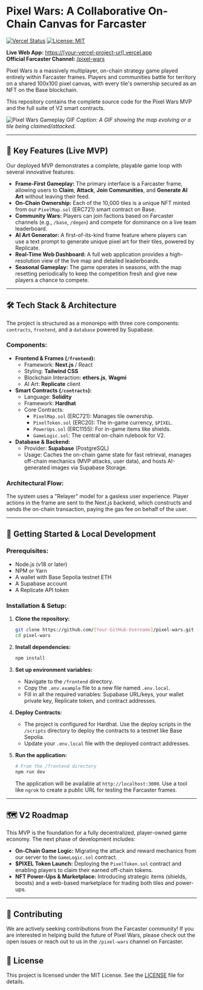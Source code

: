 # Pixel Wars: A Collaborative On-Chain Canvas for Farcaster

[![Vercel Status](https://vercel.com/button)](https://[your-vercel-project-url].vercel.app)
[![License: MIT](https://img.shields.io/badge/License-MIT-yellow.svg)](https://opensource.org/licenses/MIT)

**Live Web App:** [https://[your-vercel-project-url].vercel.app](https://[your-vercel-project-url].vercel.app)  
**Official Farcaster Channel:** [/pixel-wars](https://warpcast.com/~/channel/pixel-wars)

Pixel Wars is a massively multiplayer, on-chain strategy game played entirely within Farcaster frames. Players and communities battle for territory on a shared 100x100 pixel canvas, with every tile's ownership secured as an NFT on the Base blockchain.

This repository contains the complete source code for the Pixel Wars MVP and the full suite of V2 smart contracts.

![Pixel Wars Gameplay GIF](https://i.imgur.com/example.gif)
*Caption: A GIF showing the map evolving or a tile being claimed/attacked.*

---

## 🚀 Key Features (Live MVP)

Our deployed MVP demonstrates a complete, playable game loop with several innovative features:

*   **Frame-First Gameplay:** The primary interface is a Farcaster frame, allowing users to **Claim**, **Attack**, **Join Communities**, and **Generate AI Art** without leaving their feed.
*   **On-Chain Ownership:** Each of the 10,000 tiles is a unique NFT minted from our `PixelMap.sol` (ERC721) smart contract on Base.
*   **Community Wars:** Players can join factions based on Farcaster channels (e.g., `/base`, `/degen`) and compete for dominance on a live team leaderboard.
*   **AI Art Generator:** A first-of-its-kind frame feature where players can use a text prompt to generate unique pixel art for their tiles, powered by Replicate.
*   **Real-Time Web Dashboard:** A full web application provides a high-resolution view of the live map and detailed leaderboards.
*   **Seasonal Gameplay:** The game operates in seasons, with the map resetting periodically to keep the competition fresh and give new players a chance to compete.

---

## 🛠️ Tech Stack & Architecture

The project is structured as a monorepo with three core components: `contracts`, `frontend`, and a `database` powered by Supabase.

### Components:
*   **Frontend & Frames (`/frontend`):**
    *   Framework: **Next.js** / React
    *   Styling: **Tailwind CSS**
    *   Blockchain Interaction: **ethers.js**, **Wagmi**
    *   AI Art: **Replicate** client
*   **Smart Contracts (`/contracts`):**
    *   Language: **Solidity**
    *   Framework: **Hardhat**
    *   Core Contracts:
        *   `PixelMap.sol` (ERC721): Manages tile ownership.
        *   `PixelToken.sol` (ERC20): The in-game currency, `$PIXEL`.
        *   `PowerUps.sol` (ERC1155): For in-game items like shields.
        *   `GameLogic.sol`: The central on-chain rulebook for V2.
*   **Database & Backend:**
    *   Provider: **Supabase** (PostgreSQL)
    *   Usage: Caches the on-chain game state for fast retrieval, manages off-chain mechanics (MVP attacks, user data), and hosts AI-generated images via Supabase Storage.

### Architectural Flow:
The system uses a "Relayer" model for a gasless user experience. Player actions in the frame are sent to the Next.js backend, which constructs and sends the on-chain transaction, paying the gas fee on behalf of the user.

---

## 🔧 Getting Started & Local Development

### Prerequisites:
*   Node.js (v18 or later)
*   NPM or Yarn
*   A wallet with Base Sepolia testnet ETH
*   A Supabase account
*   A Replicate API token

### Installation & Setup:

1.  **Clone the repository:**
    ```bash
    git clone https://github.com/[Your-GitHub-Username]/pixel-wars.git
    cd pixel-wars
    ```

2.  **Install dependencies:**
    ```bash
    npm install
    ```

3.  **Set up environment variables:**
    *   Navigate to the `/frontend` directory.
    *   Copy the `.env.example` file to a new file named `.env.local`.
    *   Fill in all the required variables: Supabase URL/keys, your wallet private key, Replicate token, and contract addresses.

4.  **Deploy Contracts:**
    *   The project is configured for Hardhat. Use the deploy scripts in the `/scripts` directory to deploy the contracts to a testnet like Base Sepolia.
    *   Update your `.env.local` file with the deployed contract addresses.

5.  **Run the application:**
    ```bash
    # From the /frontend directory
    npm run dev
    ```
    The application will be available at `http://localhost:3000`. Use a tool like `ngrok` to create a public URL for testing the Farcaster frames.

---

## 🗺️ V2 Roadmap

This MVP is the foundation for a fully decentralized, player-owned game economy. The next phase of development includes:

*   **On-Chain Game Logic:** Migrating the attack and reward mechanics from our server to the `GameLogic.sol` contract.
*   **$PIXEL Token Launch:** Deploying the `PixelToken.sol` contract and enabling players to claim their earned off-chain tokens.
*   **NFT Power-Ups & Marketplace:** Introducing strategic items (shields, boosts) and a web-based marketplace for trading both tiles and power-ups.

---

## 🤝 Contributing

We are actively seeking contributions from the Farcaster community! If you are interested in helping build the future of Pixel Wars, please check out the open issues or reach out to us in the `/pixel-wars` channel on Farcaster.

## 📄 License

This project is licensed under the MIT License. See the [LICENSE](LICENSE) file for details.

